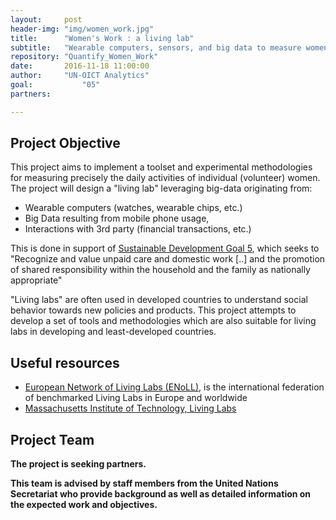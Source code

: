 ```yaml
---
layout:     post
header-img: "img/women_work.jpg"
title:      "Women's Work : a living lab"
subtitle:   "Wearable computers, sensors, and big data to measure women's paid and unpaid work in society."
repository: "Quantify_Women_Work"
date:       2016-11-18 11:00:00
author:     "UN-OICT Analytics"
goal:		    "05"
partners:   

---
```

Project Objective
------------
This project aims to implement a toolset and experimental methodologies for measuring precisely the daily activities of individual (volunteer) women. The project will design a "living lab" leveraging big-data originating from:

- Wearable computers (watches, wearable chips, etc.)
- Big Data resulting from mobile phone usage,
- Interactions with 3rd party (financial transactions, etc.)

This is done in support of [Sustainable Development Goal 5](http://www.un.org/sustainabledevelopment/gender-equality/), which seeks to "Recognize and value unpaid care and domestic work [..] and the promotion of shared responsibility within the household and the family as nationally appropriate"

"Living labs" are often used in developed countries to understand social behavior towards new policies and products. This project attempts to develop a set of tools and methodologies which are also suitable for living labs in developing and least-developed countries.



Useful resources
------------

- [European Network of Living Labs (ENoLL)](http://www.openlivinglabs.eu/), is the international federation of benchmarked Living Labs in Europe and worldwide
- [Massachusetts Institute of Technology, Living Labs](http://livinglabs.mit.edu/)



Project Team
------------

**The project is seeking partners.**

**This team is advised by staff members from the United Nations Secretariat who provide background as well as detailed information on the expected work and objectives.**
